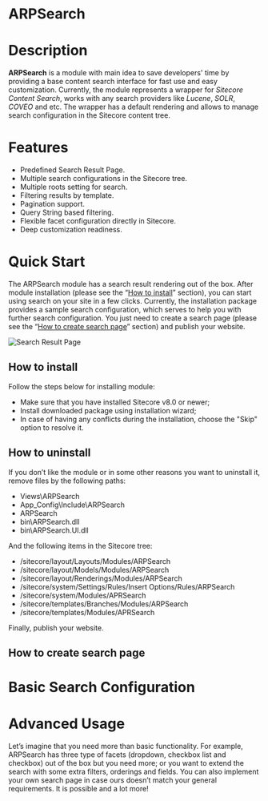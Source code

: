 # ARPSearch

# Description

**ARPSearch** is a module with main idea to save developers' time by providing a base content search interface for fast use and easy customization. Currently, the module represents a wrapper for *Sitecore Content Search*, works with any search providers like *Lucene*, *SOLR*, *COVEO* and etc. The wrapper has a default rendering and allows to manage search configuration in the Sitecore content tree.

# Features

- Predefined Search Result Page.
- Multiple search configurations in the Sitecore tree.
- Multiple roots setting for search.
- Filtering results by template.
- Pagination support.
- Query String based filtering.
- Flexible facet configuration directly in Sitecore.
- Deep customization readiness.

# Quick Start

The ARPSearch module has a search result rendering out of the box. After module installation (please see the “[How to install](https://github.com/ampach/ARPSearch#how-to-install)”  section), you can start using search on your site in a few clicks. Currently, the installation package provides a sample search configuration, which serves to help you with further search configuration. You just need to create a search page (please see the “[How to create search page](https://github.com/ampach/ARPSearch#how-to-create-search-page)” section) and publish your website.

![Search Result Page](https://brimit-my.sharepoint.com/personal/apr_brimit_com/Documents/Articles/ARPSearch/img/Search-page.png?slrid=a93b349e-4058-4000-caab-88519d15d20a)

## How to install

Follow the steps below for installing module:

- Make sure that you have installed Sitecore v8.0 or newer;
- Install downloaded package using installation wizard;
- In case of having any conflicts during the installation, choose the "Skip" option to resolve it.

## How to uninstall

If you don’t like the module or in some other reasons you want to uninstall it, remove files by the following paths:

- Views\ARPSearch
- App_Config\Include\ARPSearch
- ARPSearch
- bin\ARPSearch.dll
- bin\ARPSearch.UI.dll
 
And the following items in the Sitecore tree:

- /sitecore/layout/Layouts/Modules/ARPSearch
- /sitecore/layout/Models/Modules/ARPSearch
- /sitecore/layout/Renderings/Modules/ARPSearch
- /sitecore/system/Settings/Rules/Insert Options/Rules/ARPSearch
- /sitecore/system/Modules/APRSearch
- /sitecore/templates/Branches/Modules/ARPSearch
- /sitecore/templates/Modules/APRSearch

Finally, publish your website.

## How to create search page

# Basic Search Configuration


# Advanced Usage

Let’s imagine that you need more than basic functionality. 
For example, ARPSearch has three type of facets (dropdown, checkbox list and checkbox) out of the box but you need more; or you want to extend the search with some extra filters, orderings and fields. You can also implement your own search page in case ours doesn’t match your general requirements. It is possible and a lot more!
